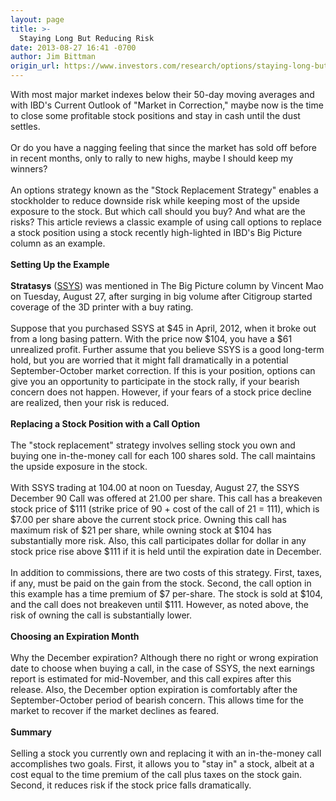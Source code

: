 ```yaml
---
layout: page
title: >-
  Staying Long But Reducing Risk
date: 2013-08-27 16:41 -0700
author: Jim Bittman
origin_url: https://www.investors.com/research/options/staying-long-but-reducing-risk/
---
```






With most major market indexes below their 50-day moving averages and with IBD's Current Outlook of "Market in Correction," maybe now is the time to close some profitable stock positions and stay in cash until the dust settles.  
   
Or do you have a nagging feeling that since the market has sold off before in recent months, only to rally to new highs, maybe I should keep my winners?  
   
An options strategy known as the "Stock Replacement Strategy" enables a stockholder to reduce downside risk while keeping most of the upside exposure to the stock. But which call should you buy? And what are the risks? This article reviews a classic example of using call options to replace a stock position using a stock recently high-lighted in IBD's Big Picture column as an example.  
   
**Setting Up the Example**   
   
**Stratasys**  ([SSYS](https://research.investors.com/quote.aspx?symbol=SSYS)) was mentioned in The Big Picture column by Vincent Mao on Tuesday, August 27, after surging in big volume after Citigroup started coverage of the 3D printer with a buy rating.  
   
Suppose that you purchased SSYS at $45 in April, 2012, when it broke out from a long basing pattern. With the price now $104, you have a $61 unrealized profit. Further assume that you believe SSYS is a good long-term hold, but you are worried that it might fall dramatically in a potential September-October market correction. If this is your position, options can give you an opportunity to participate in the stock rally, if your bearish concern does not happen. However, if your fears of a stock price decline are realized, then your risk is reduced.  
   
**Replacing a Stock Position with a Call Option**  
   
The "stock replacement" strategy involves selling stock you own and buying one in-the-money call for each 100 shares sold. The call maintains the upside exposure in the stock.  
   
With SSYS trading at 104.00 at noon on Tuesday, August 27, the SSYS December 90 Call was offered at 21.00 per share. This call has a breakeven stock price of $111 (strike price of 90 + cost of the call of 21 = 111), which is $7.00 per share above the current stock price. Owning this call has maximum risk of $21 per share, while owning stock at $104 has substantially more risk. Also, this call participates dollar for dollar in any stock price rise above $111 if it is held until the expiration date in December.  
   
In addition to commissions, there are two costs of this strategy. First, taxes, if any, must be paid on the gain from the stock. Second, the call option in this example has a time premium of $7 per-share. The stock is sold at $104, and the call does not breakeven until $111. However, as noted above, the risk of owning the call is substantially lower.  
   
**Choosing an Expiration Month**  
   
Why the December expiration? Although there no right or wrong expiration date to choose when buying a call, in the case of SSYS, the next earnings report is estimated for mid-November, and this call expires after this release. Also, the December option expiration is comfortably after the September-October period of bearish concern. This allows time for the market to recover if the market declines as feared.  
   
**Summary**  
   
Selling a stock you currently own and replacing it with an in-the-money call accomplishes two goals. First, it allows you to "stay in" a stock, albeit at a cost equal to the time premium of the call plus taxes on the stock gain. Second, it reduces risk if the stock price falls dramatically.




